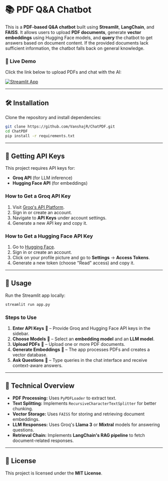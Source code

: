 # 📚 PDF Q&A Chatbot  

This is a **PDF-based Q&A chatbot** built using **Streamlit**, **LangChain**, and **FAISS**. It allows users to upload **PDF documents**, generate **vector embeddings** using Hugging Face models, and **query** the chatbot to get answers based on document content. If the provided documents lack sufficient information, the chatbot falls back on general knowledge.  

### 🚀 **Live Demo**  
Click the link below to upload PDFs and chat with the AI:  

[![Streamlit App](https://static.streamlit.io/badges/streamlit_badge_black_white.svg)](https://pdfchat-vanshajr.streamlit.app)  

---

## 🛠 **Installation**  
Clone the repository and install dependencies:  
```bash
git clone https://github.com/VanshajR/ChatPDF.git
cd ChatPDF
pip install -r requirements.txt
```

---

## 🔑 **Getting API Keys**  

This project requires API keys for:  
- **Groq API** (for LLM inference)  
- **Hugging Face API** (for embeddings)  

### **How to Get a Groq API Key**  
1. Visit [Groq's API Platform](https://console.groq.com/).  
2. Sign in or create an account.  
3. Navigate to **API Keys** under account settings.  
4. Generate a new API key and copy it.  

### **How to Get a Hugging Face API Key**  
1. Go to [Hugging Face](https://huggingface.co/join).  
2. Sign in or create an account.  
3. Click on your profile picture and go to **Settings** → **Access Tokens**.  
4. Generate a new token (choose "Read" access) and copy it.  

---

## 🎯 **Usage**  
Run the Streamlit app locally:  
```bash
streamlit run app.py
```

### **Steps to Use**  
1. **Enter API Keys** 🔑 – Provide Groq and Hugging Face API keys in the sidebar.  
2. **Choose Models** 🧠 – Select an **embedding model** and an **LLM model**.  
3. **Upload PDFs** 📂 – Upload one or more PDF documents.  
4. **Generate Embeddings** 🔄 – The app processes PDFs and creates a vector database.  
5. **Ask Questions** 💬 – Type queries in the chat interface and receive context-aware answers.  

---

## 📜 **Technical Overview**  
- **PDF Processing:** Uses `PyPDFLoader` to extract text.  
- **Text Splitting:** Implements `RecursiveCharacterTextSplitter` for better chunking.  
- **Vector Storage:** Uses `FAISS` for storing and retrieving document embeddings.  
- **LLM Responses:** Uses Groq's **Llama 3** or **Mixtral** models for answering questions.  
- **Retrieval Chain:** Implements **LangChain's RAG pipeline** to fetch document-related responses.  

---

## 📜 **License**  
This project is licensed under the **MIT License**.  
